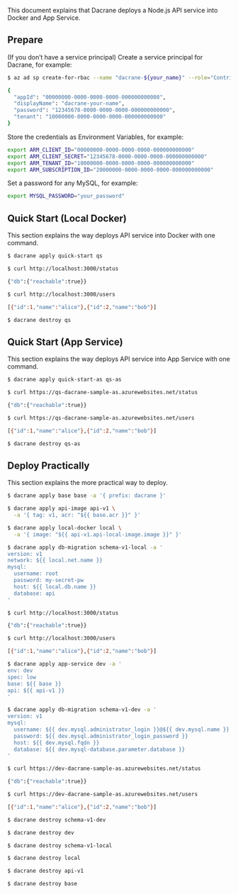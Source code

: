 This document explains that Dacrane deploys a Node.js API service into Docker and App Service.

## Prepare

(If you don’t have a service principal) Create a service principal for Dacrane, for example:

```bash
$ az ad sp create-for-rbac --name "dacrane-${your_name}" --role="Contributor" --scopes="/subscriptions/${your_subscription_id}"

{
  "appId": "00000000-0000-0000-0000-000000000000",
  "displayName": "dacrane-your-name",
  "password": "12345678-0000-0000-0000-000000000000",
  "tenant": "10000000-0000-0000-0000-000000000000"
}
```

Store the credentials as Environment Variables, for example:

```bash
export ARM_CLIENT_ID="00000000-0000-0000-0000-000000000000"
export ARM_CLIENT_SECRET="12345678-0000-0000-0000-000000000000"
export ARM_TENANT_ID="10000000-0000-0000-0000-000000000000"
export ARM_SUBSCRIPTION_ID="20000000-0000-0000-0000-000000000000"
```

Set a password for any MySQL, for example:

```bash
export MYSQL_PASSWORD="your_password"
```

## Quick Start (Local Docker)

This section explains the way deploys API service into Docker with one command.

```bash
$ dacrane apply quick-start qs
```

```bash
$ curl http://localhost:3000/status

{"db":{"reachable":true}}
```

```bash
$ curl http://localhost:3000/users

[{"id":1,"name":"alice"},{"id":2,"name":"bob"}]
```

```bash
$ dacrane destroy qs
```

## Quick Start (App Service)

This section explains the way deploys API service into App Service with one command.

```bash
$ dacrane apply quick-start-as qs-as
```

```bash
$ curl https://qs-dacrane-sample-as.azurewebsites.net/status

{"db":{"reachable":true}}
```

```bash
$ curl https://qs-dacrane-sample-as.azurewebsites.net/users

[{"id":1,"name":"alice"},{"id":2,"name":"bob"}]
```

```bash
$ dacrane destroy qs-as
```

## Deploy Practically

This section explains the more practical way to deploy.

```bash
$ dacrane apply base base -a '{ prefix: dacrane }'
```

```bash
$ dacrane apply api-image api-v1 \
  -a '{ tag: v1, acr: "${{ base.acr }}" }'
```

```bash
$ dacrane apply local-docker local \
  -a '{ image: "${{ api-v1.api-local-image.image }}" }'
```

```bash
$ dacrane apply db-migration schema-v1-local -a '
version: v1
network: ${{ local.net.name }}
mysql:
  username: root
  password: my-secret-pw
  host: ${{ local.db.name }}
  database: api
'
```

```bash
$ curl http://localhost:3000/status

{"db":{"reachable":true}}
```

```bash
$ curl http://localhost:3000/users

[{"id":1,"name":"alice"},{"id":2,"name":"bob"}]
```

```bash
$ dacrane apply app-service dev -a '
env: dev
spec: low
base: ${{ base }}
api: ${{ api-v1 }}
'
```

```bash
$ dacrane apply db-migration schema-v1-dev -a '
version: v1
mysql:
  username: ${{ dev.mysql.administrator_login }}@${{ dev.mysql.name }}
  password: ${{ dev.mysql.administrator_login_password }}
  host: ${{ dev.mysql.fqdn }}
  database: ${{ dev.mysql-database.parameter.database }}
'
```

```bash
$ curl https://dev-dacrane-sample-as.azurewebsites.net/status

{"db":{"reachable":true}}
```

```bash
$ curl https://dev-dacrane-sample-as.azurewebsites.net/users

[{"id":1,"name":"alice"},{"id":2,"name":"bob"}]
```

```bash
$ dacrane destroy schema-v1-dev
```

```bash
$ dacrane destroy dev
```

```bash
$ dacrane destroy schema-v1-local
```

```bash
$ dacrane destroy local
```

```bash
$ dacrane destroy api-v1
```

```bash
$ dacrane destroy base
```
